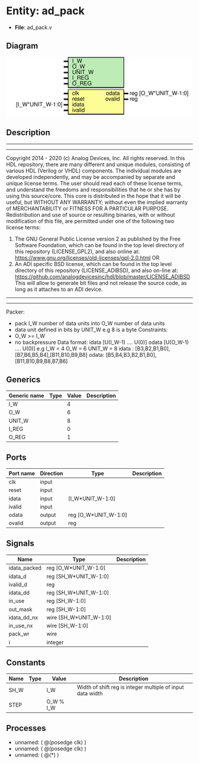 # Entity: ad_pack

- **File**: ad_pack.v
## Diagram

![Diagram](ad_pack.svg "Diagram")
## Description

***************************************************************************
 ***************************************************************************
 Copyright 2014 - 2020 (c) Analog Devices, Inc. All rights reserved.
 In this HDL repository, there are many different and unique modules, consisting
 of various HDL (Verilog or VHDL) components. The individual modules are
 developed independently, and may be accompanied by separate and unique license
 terms.
 The user should read each of these license terms, and understand the
 freedoms and responsibilities that he or she has by using this source/core.
 This core is distributed in the hope that it will be useful, but WITHOUT ANY
 WARRANTY; without even the implied warranty of MERCHANTABILITY or FITNESS FOR
 A PARTICULAR PURPOSE.
 Redistribution and use of source or resulting binaries, with or without modification
 of this file, are permitted under one of the following two license terms:
   1. The GNU General Public License version 2 as published by the
      Free Software Foundation, which can be found in the top level directory
      of this repository (LICENSE_GPL2), and also online at:
      <https://www.gnu.org/licenses/old-licenses/gpl-2.0.html>
 OR
   2. An ADI specific BSD license, which can be found in the top level directory
      of this repository (LICENSE_ADIBSD), and also on-line at:
      https://github.com/analogdevicesinc/hdl/blob/master/LICENSE_ADIBSD
      This will allow to generate bit files and not release the source code,
      as long as it attaches to an ADI device.
 ***************************************************************************
 ***************************************************************************
 Packer:
   - pack I_W number of data units into O_W number of data units
   - data unit defined in bits by UNIT_W e.g 8 is a byte
 Constraints:
   - O_W >= I_W
   - no backpressure
 Data format:
  idata  [U(I_W-1) .... U(0)]
  odata [U(O_W-1) .... U(0)] 
 e.g 
  I_W = 4
  O_W = 6
  UNIT_W = 8
  idata : [B3,B2,B1,B0],[B7,B6,B5,B4],[B11,B10,B9,B8]
  odata:                             [B5,B4,B3,B2,B1,B0],[B11,B10,B9,B8,B7,B6]
 
## Generics

| Generic name | Type | Value | Description |
| ------------ | ---- | ----- | ----------- |
| I_W          |      | 4     |             |
| O_W          |      | 6     |             |
| UNIT_W       |      | 8     |             |
| I_REG        |      | 0     |             |
| O_REG        |      | 1     |             |
## Ports

| Port name | Direction | Type                 | Description |
| --------- | --------- | -------------------- | ----------- |
| clk       | input     |                      |             |
| reset     | input     |                      |             |
| idata     | input     | [I_W*UNIT_W-1:0]     |             |
| ivalid    | input     |                      |             |
| odata     | output    | reg [O_W*UNIT_W-1:0] |             |
| ovalid    | output    | reg                  |             |
## Signals

| Name         | Type                   | Description |
| ------------ | ---------------------- | ----------- |
| idata_packed | reg [O_W*UNIT_W-1:0]   |             |
| idata_d      | reg [SH_W*UNIT_W-1:0]  |             |
| ivalid_d     | reg                    |             |
| idata_dd     | reg [SH_W*UNIT_W-1:0]  |             |
| in_use       | reg [SH_W-1:0]         |             |
| out_mask     | reg [SH_W-1:0]         |             |
| idata_dd_nx  | wire [SH_W*UNIT_W-1:0] |             |
| in_use_nx    | wire [SH_W-1:0]        |             |
| pack_wr      | wire                   |             |
| i            | integer                |             |
## Constants

| Name | Type | Value     | Description                                                 |
| ---- | ---- | --------- | ----------------------------------------------------------- |
| SH_W |      | I_W       | Width of shift reg is integer multiple of input data width  |
| STEP |      | O_W % I_W |                                                             |
## Processes
- unnamed: ( @(posedge clk) )
- unnamed: ( @(posedge clk) )
- unnamed: ( @(*) )
